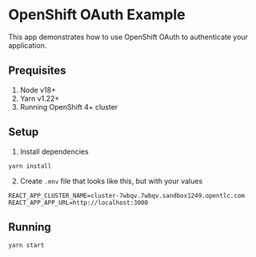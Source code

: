 # OpenShift OAuth Example

This app demonstrates how to use OpenShift OAuth to authenticate your application.

## Prequisites

1. Node v18+
2. Yarn v1.22+
3. Running OpenShift 4+ cluster

## Setup

1. Install dependencies

```shell
yarn install
```

2.  Create `.env` file that looks like this, but with your values

```shell
REACT_APP_CLUSTER_NAME=cluster-7wbqv.7wbqv.sandbox1249.opentlc.com
REACT_APP_APP_URL=http://localhost:3000
```

## Running

```shell
yarn start
```

